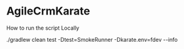# AgileCrmKarate

How to run the script Locally 

./gradlew clean test  -Dtest=SmokeRunner -Dkarate.env=fdev --info

